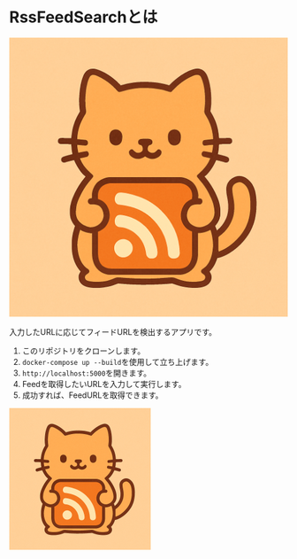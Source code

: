 # RssFeedSearchとは

![rss_cat](rss_cat.png)

入力したURLに応じてフィードURLを検出するアプリです。

1. このリポジトリをクローンします。
2. `docker-compose up --build`を使用して立ち上げます。
3. `http://localhost:5000`を開きます。
4. Feedを取得したいURLを入力して実行します。
5. 成功すれば、FeedURLを取得できます。

<img src="https://github.com/naomina121/rssfeed_search/raw/main/rss_cat.png" width="256" height="256">